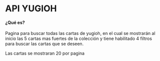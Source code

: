 # API YUGIOH

#### ¿Qué es?

Pagina para buscar todas las cartas de yugioh, en el cual se mostrarán al inicio las 5 cartas mas fuertes de la colección y tiene habilitado 4 filtros para buscar las cartas que se deseen.

Las cartas se mostraran 20 por pagina